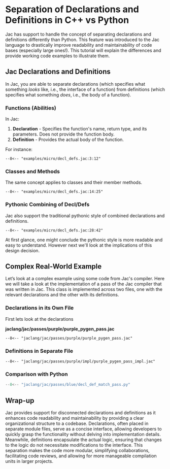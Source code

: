 # Separation of Declarations and Definitions in C++ vs Python

Jac has support to handle the concept of separating declarations and definitions differently than Python. This feature was introduced to the Jac language to drastically improve readability and maintainability of code bases (especially large ones!).  This tutorial will explain the differences and provide working code examples to illustrate them.

## Jac Declarations and Definitions

In Jac, you are able to separate declarations (which specifies what something *looks* like, i.e., the interface of a function) from definitions (which specifies what something *does*, i.e., the body of a function).

### Functions (Abilities)

In Jac:

1. **Declaration** - Specifies the function's name, return type, and its parameters. Does not provide the function body.
2. **Definition** - Provides the actual body of the function.

For instance:

```jac
--8<-- "examples/micro/decl_defs.jac:3:12"
```

### Classes and Methods

The same concept applies to classes and their member methods.

```jac
--8<-- "examples/micro/decl_defs.jac:14:25"
```

### Pythonic Combining of Decl/Defs

Jac also support the traditional pythonic style of combined declarations and definitions.

```jac
--8<-- "examples/micro/decl_defs.jac:28:42"
```

At first glance, one might conclude the pythonic style is more readable and easy to understand. However next we'll look at the implications of this design decision.
## Complex Real-World Example

Let’s look at a complex example using some code from Jac's compiler. Here we will take a look at the implementation of a pass of the Jac compiler that was written in Jac. This class is implemented across two files, one with the relevant declarations and the other with its definitions.

### Declarations in its Own File



First lets look at the declarations

**jaclang/jac/passes/purple/purple_pygen_pass.jac**
```jac
--8<-- "jaclang/jac/passes/purple/purple_pygen_pass.jac"
```

### Definitions in Separate File
```jac
--8<-- "jaclang/jac/passes/purple/impl/purple_pygen_pass_impl.jac"
```

### Comparison with Python
```python
--8<-- "jaclang/jac/passes/blue/decl_def_match_pass.py"
```

## Wrap-up

 Jac provides support for disconnected declarations and definitions as it enhances code readability and maintainability by providing a clear organizational structure to a codebase. Declarations, often placed in separate module files, serve as a concise interface, allowing developers to quickly grasp the functionality without delving into implementation details. Meanwhile, definitions encapsulate the actual logic, ensuring that changes to the logic do not necessitate modifications to the interface. This separation makes the code more modular, simplifying collaborations, facilitating code reviews, and allowing for more manageable compilation units in larger projects.